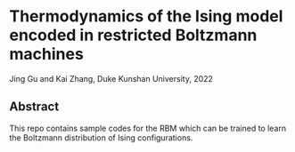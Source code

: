 # Thermodynamics of the Ising model encoded in restricted Boltzmann machines

Jing Gu and Kai Zhang, Duke Kunshan University, 2022

## Abstract
This repo contains sample codes for the RBM which can be trained to learn the Boltzmann distribution of Ising configurations.
